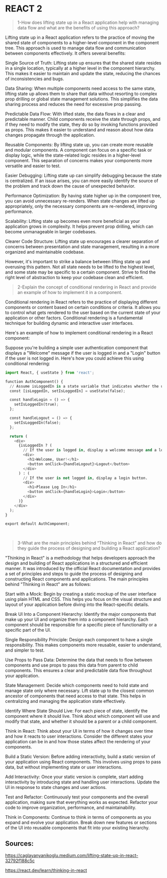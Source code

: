 # REACT 2


>1-How does lifting state up in a React application help with managing data flow and what are the benefits of using this approach?

Lifting state up in a React application refers to the practice of moving the shared state of components to a higher-level component in the component tree. This approach is used to manage data flow and communication between components effectively. It offers several benefits:

Single Source of Truth: Lifting state up ensures that the shared state resides in a single location, typically at a higher level in the component hierarchy. This makes it easier to maintain and update the state, reducing the chances of inconsistencies and bugs.

Data Sharing: When multiple components need access to the same state, lifting state up allows them to share that data without resorting to complex prop drilling or global state management solutions. This simplifies the data sharing process and reduces the need for excessive prop passing.

Predictable Data Flow: With lifted state, the data flows in a clear and predictable manner. Child components receive the state through props, and if they need to modify the state, they do so by invoking functions provided as props. This makes it easier to understand and reason about how data changes propagate through the application.

Reusable Components: By lifting state up, you can create more reusable and modular components. A component can focus on a specific task or display logic, while the state-related logic resides in a higher-level component. This separation of concerns makes your components more versatile and easier to test.

Easier Debugging: Lifting state up can simplify debugging because the state is centralized. If an issue arises, you can more easily identify the source of the problem and track down the cause of unexpected behavior.

Performance Optimization: By having state higher up in the component tree, you can avoid unnecessary re-renders. When state changes are lifted up appropriately, only the necessary components are re-rendered, improving performance.

Scalability: Lifting state up becomes even more beneficial as your application grows in complexity. It helps prevent prop drilling, which can become unmanageable in larger codebases.

Clearer Code Structure: Lifting state up encourages a clearer separation of concerns between presentation and state management, resulting in a more organized and maintainable codebase.

However, it's important to strike a balance between lifting state up and overusing this pattern. Not all state needs to be lifted to the highest level, and some state may be specific to a certain component. Strive to find the right level of abstraction to keep your codebase clean and efficient.




>2-Explain the concept of conditional rendering in React and provide an example of how to implement it in a component.

Conditional rendering in React refers to the practice of displaying different components or content based on certain conditions or criteria. It allows you to control what gets rendered to the user based on the current state of your application or other factors. Conditional rendering is a fundamental technique for building dynamic and interactive user interfaces.

Here's an example of how to implement conditional rendering in a React component:

Suppose you're building a simple user authentication component that displays a "Welcome" message if the user is logged in and a "Login" button if the user is not logged in. Here's how you could achieve this using conditional rendering:


```py
import React, { useState } from 'react';

function AuthComponent() {
  // Assume isLoggedIn is a state variable that indicates whether the user is logged in or not.
  const [isLoggedIn, setIsLoggedIn] = useState(false);

  const handleLogin = () => {
    setIsLoggedIn(true);
  };

  const handleLogout = () => {
    setIsLoggedIn(false);
  };

  return (
    <div>
      {isLoggedIn ? (
        // If the user is logged in, display a welcome message and a logout button.
        <div>
          <h1>Welcome, User!</h1>
          <button onClick={handleLogout}>Logout</button>
        </div>
      ) : (
        // If the user is not logged in, display a login button.
        <div>
          <h1>Please Log In</h1>
          <button onClick={handleLogin}>Login</button>
        </div>
      )}
    </div>
  );
}

export default AuthComponent;
```

 

>3-What are the main principles behind “Thinking in React” and how do they guide the process of designing and building a React application?

"Thinking in React" is a methodology that helps developers approach the design and building of React applications in a structured and efficient manner. It was introduced by the official React documentation and provides a set of principles and steps to guide the process of designing and constructing React components and applications. The main principles behind "Thinking in React" are as follows:

Start with a Mock: Begin by creating a static mockup of the user interface using plain HTML and CSS. This helps you focus on the visual structure and layout of your application before diving into the React-specific details.

Break UI Into a Component Hierarchy: Identify the major components that make up your UI and organize them into a component hierarchy. Each component should be responsible for a specific piece of functionality or a specific part of the UI.

Single Responsibility Principle: Design each component to have a single responsibility. This makes components more reusable, easier to understand, and simpler to test.

Use Props to Pass Data: Determine the data that needs to flow between components and use props to pass this data from parent to child components. This ensures a clear and predictable data flow throughout your application.

State Management: Decide which components need to hold state and manage state only where necessary. Lift state up to the closest common ancestor of components that need access to that state. This helps in centralizing and managing the application state effectively.

Identify Where State Should Live: For each piece of state, identify the component where it should live. Think about which component will use and modify that state, and whether it should be a parent or a child component.

Think in React: Think about your UI in terms of how it changes over time and how it reacts to user interactions. Consider the different states your application can be in and how those states affect the rendering of your components.

Build a Static Version: Before adding interactivity, build a static version of your application using React components. This involves using props to pass data, but without implementing state or user interactions.

Add Interactivity: Once your static version is complete, start adding interactivity by introducing state and handling user interactions. Update the UI in response to state changes and user actions.

Test and Refactor: Continuously test your components and the overall application, making sure that everything works as expected. Refactor your code to improve organization, performance, and maintainability.

Think in Components: Continue to think in terms of components as you expand and evolve your application. Break down new features or sections of the UI into reusable components that fit into your existing hierarchy.




## Sources:

https://caglayanyanikoglu.medium.com/lifting-state-up-in-react-32792f188c5c

https://react.dev/learn/thinking-in-react


